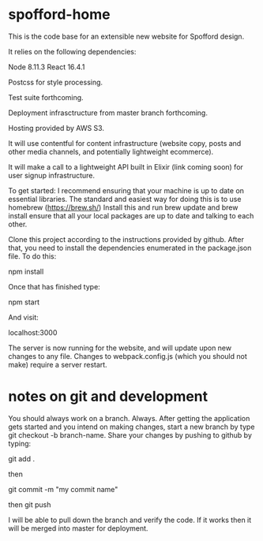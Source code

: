 # spofford-home

This is the code base for an extensible new website for Spofford design. 

It relies on the following dependencies:

Node 8.11.3
React 16.4.1

Postcss for style processing.

Test suite forthcoming.

Deployment infrasctructure from master branch forthcoming.

Hosting provided by AWS S3.

It will use contentful for content infrastructure (website copy, posts and other media channels, and potentially lightweight ecommerce). 

It will make a call to a lightweight API built in Elixir (link coming soon) for user signup infrastructure.

To get started:
I recommend ensuring that your machine is up to date on essential libraries. The standard and easiest way for doing this is to use homebrew (https://brew.sh/) Install this and run brew update and brew install ensure that all your local packages are up to date and talking to each other. 

Clone this project according to the instructions provided by github. After that, you need to install the dependencies enumerated in the package.json file. To do this:

npm install

Once that has finished type:

npm start

And visit:

localhost:3000

The server is now running for the website, and will update upon new changes to any file. Changes to webpack.config.js (which you should not make) require a server restart.

# notes on git and development

You should always work on a branch. Always. After getting the application gets started and you intend on making changes, start a new branch by type git checkout -b branch-name. Share your changes by pushing to github by typing:

git add .

then

git commit -m "my commit name"

then git push

I will be able to pull down the branch and verify the code. If it works then it will be merged into master for deployment.

